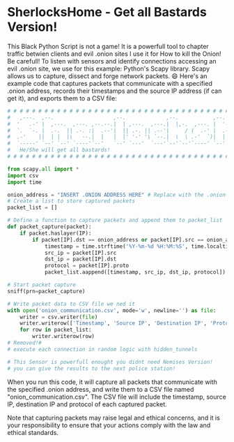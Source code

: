 # SherlocksHome - Get all Bastards Version!
This Black Python Script is not a game! It is a powerfull tool to chapter traffic betwien clients and evil .onion sites
I use it for How to kill the Onion! Be carefull!
To listen with sensors and identify connections accessing an evil .onion site, we use for this example: Python's Scapy library. 
Scapy allows us to capture, dissect and forge network packets. :smile: 
Here's an example code that captures packets that communicate with a specified .onion address, 
records their timestamps and the source IP address (if can get it), and exports them to a CSV file:

```python
# # # # # # # # # # # # # # # # # # # # # # # # # # # # # # # # # # # # # # # # # # # # # # # # # # # #                                              # #                                                                                                     #
#   ,---.  ,--.                   ,--.             ,--.           ,--.  ,--.                          #   
#  '   .-' |  ,---.  ,---. ,--.--.|  | ,---.  ,---.|  |,-.  ,---. |  '--'  | ,---. ,--,--,--. ,---.   #
#  `.  `-. |  .-.  || .-. :|  .--'|  || .-. || .--'|     / (  .-' |  .--.  || .-. ||        || .-. :  #
#  .-'    ||  | |  |\   --.|  |   |  |' '-' '\ `--.|  \  \ .-'  `)|  |  |  |' '-' '|  |  |  |\   --.  #
#  `-----' `--' `--' `----'`--'   `--' `---'  `---'`--'`--'`----' `--'  `--' `---' `--`--`--' `----'  #
#   He/She will get all bastards!                                                                     #                            
# # # # # # # # # # # # # # # # # # # # # # # # # # # # # # # # # # # # # # # # # # # # # # # # # # # #                                                                                                                  

from scapy.all import *
import csv
import time

onion_address = "INSERT .ONION ADDRESS HERE" # Replace with the .onion address you want to monitor
# Create a list to store captured packets
packet_list = []

# Define a function to capture packets and append them to packet_list
def packet_capture(packet):
    if packet.haslayer(IP):
        if packet[IP].dst == onion_address or packet[IP].src == onion_address:
            timestamp = time.strftime('%Y-%m-%d %H:%M:%S', time.localtime(packet.time))
            src_ip = packet[IP].src
            dst_ip = packet[IP].dst
            protocol = packet[IP].proto
            packet_list.aappend([timestamp, src_ip, dst_ip, protocol])

# Start packet capture
sniff(prn=packet_capture)

# Write packet data to CSV file we ned it
with open('onion_communication.csv', mode='w', newline='') as file:
    writer = csv.writer(file)
    writer.writerow(['Timestamp', 'Source IP', 'Destination IP', 'Protocol'])
    for row in packet_list:
        writer.writerow(row)
# Removed!#
# execute each connection in random logic with hidden_tunnels 

# This Sensor is powerfull enought you didnt need Nemises Version!
# you can give the results to the next police station!
```

When you run this code, it will capture all packets that communicate with the specified .onion address, and write them to a CSV file named "onion_communication.csv". The CSV file will include the timestamp, source IP, destination IP and protocol of each captured packet.

Note that capturing packets may raise legal and ethical concerns, and it is your responsibility to ensure that your actions comply with the law and ethical standards.
